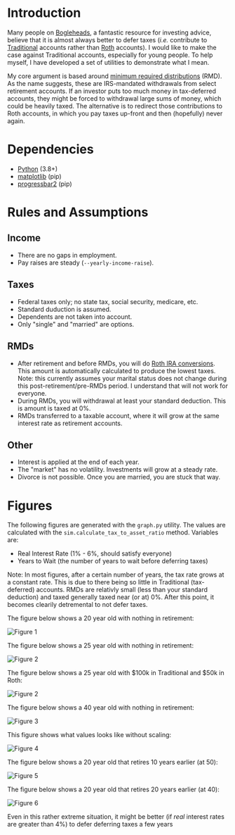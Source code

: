 # Introduction

Many people on [Bogleheads](https://www.bogleheads.org), a fantastic resource
for investing advice, believe that it is almost always better to defer taxes
(_i.e._ contribute to
[Traditional](https://www.bogleheads.org/wiki/Traditional_IRA) accounts rather
than [Roth](https://www.bogleheads.org/wiki/Roth_IRA) accounts). I would like to
make the case against Traditional accounts, especially for young people. To help
myself, I have developed a set of utilities to demonstrate what I mean.

My core argument is based around [minimum required
distributions](https://www.bogleheads.org/wiki/Required_Minimum_Distribution)
(RMD). As the name suggests, these are IRS-mandated withdrawals from select
retirement accounts. If an investor puts too much money in tax-deferred
accounts, they might be forced to withdrawal large sums of money, which could be
heavily taxed. The alternative is to redirect those contributions to Roth
accounts, in which you pay taxes up-front and then (hopefully) never again.

# Dependencies

* [Python](https://docs.python.org/3/whatsnew/3.8.html) (3.8+)
* [matplotlib](https://matplotlib.org) (pip)
* [progressbar2](https://pypi.org/project/progressbar2/) (pip)

# Rules and Assumptions

## Income

* There are no gaps in employment.
* Pay raises are steady (`--yearly-income-raise`).

## Taxes

* Federal taxes only; no state tax, social security, medicare, etc.
* Standard duduction is assumed.
* Dependents are not taken into account.
* Only "single" and "married" are options.

## RMDs

* After retirement and before RMDs, you will do [Roth IRA
  conversions](https://www.bogleheads.org/wiki/Roth_IRA_conversion). This amount
  is automatically calculated to produce the lowest taxes. Note: this currently
  assumes your marital status does not change during this
  post-retirement/pre-RMDs period. I understand that will not work for everyone.
* During RMDs, you will withdrawal at least your standard deduction. This is
  amount is taxed at 0%.
* RMDs transferred to a taxable account, where it will grow at the same interest
  rate as retirement accounts.

## Other

* Interest is applied at the end of each year.
* The "market" has no volatility. Investments will grow at a steady rate.
* Divorce is not possible. Once you are married, you are stuck that way.


# Figures

The following figures are generated with the `graph.py` utility. The values are
calculated with the `sim.calculate_tax_to_asset_ratio` method. Variables are:

* Real Interest Rate (1% - 6%, should satisfy everyone)
* Years to Wait (the number of years to wait before deferring taxes)

Note: In most figures, after a certain number of years, the tax rate grows at a
constant rate. This is due to there being so little in Traditional
(tax-deferred) accounts. RMDs are relativly small (less than your standard
deduction) and taxed generally taxed near (or at) 0%. After this point, it
becomes clearily detremental to not defer taxes.

The figure below shows a 20 year old with nothing in retirement:

![Figure 1](https://github.com/6a74/finance/blob/master/figures/Figure_20.png?raw=true)

The figure below shows a 25 year old with nothing in retirement:

![Figure 2](https://github.com/6a74/finance/blob/master/figures/Figure_25.png?raw=true)

The figure below shows a 25 year old with \$100k in Traditional and \$50k in Roth:

![Figure 2](https://github.com/6a74/finance/blob/master/figures/Figure_25_with_assets.png?raw=true)

The figure below shows a 40 year old with nothing in retirement:

![Figure 3](https://github.com/6a74/finance/blob/master/figures/Figure_40.png?raw=true)

This figure shows what values looks like without scaling:

![Figure 4](https://github.com/6a74/finance/blob/master/figures/Figure_20_noscale.png?raw=true)

The figure below shows a 20 year old that retires 10 years earlier (at 50):

![Figure 5](https://github.com/6a74/finance/blob/master/figures/Figure_20_retire_at_50.png?raw=true)

The figure below shows a 20 year old that retires 20 years earlier (at 40):

![Figure 6](https://github.com/6a74/finance/blob/master/figures/Figure_20_retire_at_40.png?raw=true)

Even in this rather extreme situation, it might be better (if _real_ interest
rates are greater than 4%) to defer deferring taxes a few years
